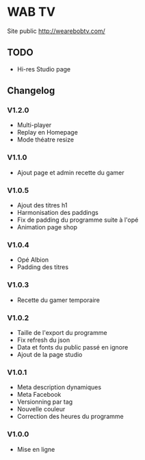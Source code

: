 # WAB TV

Site public http://wearebobtv.com/

## TODO
- Hi-res Studio page
 
## Changelog
### V1.2.0
- Multi-player
- Replay en Homepage
- Mode théatre resize
### V1.1.0
- Ajout page et admin recette du gamer
### V1.0.5
- Ajout des titres h1
- Harmonisation des paddings
- Fix de padding du programme suite à l'opé
- Animation page shop
### V1.0.4
- Opé Albion
- Padding des titres
### V1.0.3
- Recette du gamer temporaire
### V1.0.2
- Taille de l'export du programme
- Fix refresh du json
- Data et fonts du public passé en ignore
- Ajout de la page studio
### V1.0.1
- Meta description dynamiques
- Meta Facebook
- Versionning par tag
- Nouvelle couleur
- Correction des heures du programme
### V1.0.0
- Mise en ligne